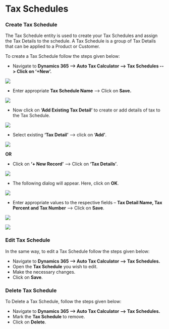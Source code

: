 # Tax Schedules

### Create Tax Schedule

The Tax Schedule entity is used to create your Tax Schedules and assign the Tax Details to the schedule. A Tax Schedule is a group of Tax Details that can be applied to a Product or Customer.

To create a Tax Schedule follow the steps given below:

* Navigate to **Dynamics 365 --> Auto Tax Calculator --> Tax Schedules --> Click on ‘+New’.**

![](<../../../.gitbook/assets/Tax Sch\_1.png>)

* Enter appropriate **Tax Schedule Name** --> Click on **Save.**

![](<../../../.gitbook/assets/Tax Sch\_2.png>)

* Now click on **‘Add Existing Tax Detail’** to create or add details of tax to the Tax Schedule.

![](<../../../.gitbook/assets/Tax Sch\_3 (1).png>)

* Select existing **‘Tax Detail’** --> click on **‘Add’**.&#x20;

![](<../../../.gitbook/assets/Tax Sch\_6.png>)

**OR**

* Click on **‘+ New Record’** --> Click on **‘Tax Details’**.

![](<../../../.gitbook/assets/Tax Sch\_7 (1).png>)

* The following dialog will appear. Here, click on **OK**.

![](<../../../.gitbook/assets/Tax Sch\_8 (1).png>)

* Enter appropriate values to the respective fields – **Tax Detail Name, Tax Percent and Tax Number** --> Click on **Save**.

![](<../../../.gitbook/assets/Tax Sch\_1 (3).png>)

![](<../../../.gitbook/assets/Tax Sch\_2 (2).png>)

### Edit Tax Schedule

In the same way, to edit a Tax Schedule follow the steps given below:&#x20;

* Navigate to **Dynamics 365 --> Auto Tax Calculator --> Tax Schedules.**&#x20;
* Open the **Tax Schedule** you wish to edit.&#x20;
* Make the necessary changes.&#x20;
* Click on **Save**.

### Delete Tax Schedule

To Delete a Tax Schedule, follow the steps given below:&#x20;

* Navigate to **Dynamics 365 --> Auto Tax Calculator --> Tax Schedules.**&#x20;
* Mark the **Tax Schedule** to remove.&#x20;
* Click on **Delete**.

